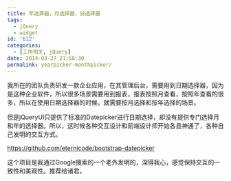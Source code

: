 ```yaml
---
title: 年选择器，月选择器，日选择器
tags:
  - jQuery
  - widget
id: '612'
categories:
  - [工作相关, jQuery]
date: 2014-03-27 21:58:30
permalink: yearpicker-monthpicker/
---
```


我所在的团队负责研发一款企业应用，在其管理后台，需要用到日期选择器，因为是这种企业软件，所以很多场景需要用到报表，报表按照月查看，按照年查看的很多，所以在使用日期选择器的时候，就需要按月选择和按年选择的场景。

但是jQueryUI只提供了标准的Datepicker进行日期选择，却没有提供专门选择月和年的选择器。所以，这时候各种交互设计和前端设计师开始各县神通了，各种自己发明的交互方式。

https://github.com/eternicode/bootstrap-datepicker

这个项目是我通过Google搜索的一个老外发明的，深得我心，感觉保持交互的一致性和美观性。推荐给诸君。
